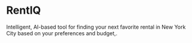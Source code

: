 # RentIQ
Intelligent, AI-based tool for finding your next favorite rental in New York City based on your preferences and budget,. 
